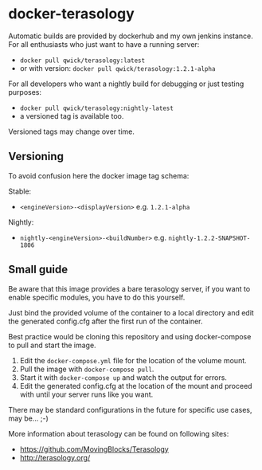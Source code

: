 # docker-terasology

Automatic builds are provided by dockerhub and my own jenkins instance.
For all enthusiasts who just want to have a running server:
- `docker pull qwick/terasology:latest`
- or with version: `docker pull qwick/terasology:1.2.1-alpha`

For all developers who want a nightly build for debugging or just testing purposes:
- `docker pull qwick/terasology:nightly-latest`
- a versioned tag is available too.

Versioned tags may change over time.

## Versioning

To avoid confusion here the docker image tag schema:

Stable:
- `<engineVersion>-<displayVersion>` e.g. `1.2.1-alpha`

Nightly:
- `nightly-<engineVersion>-<buildNumber>` e.g. `nightly-1.2.2-SNAPSHOT-1806`


## Small guide

Be aware that this image provides a bare terasology server, if you want to enable specific modules, you have to do this yourself.

Just bind the provided volume of the container to a local directory and edit the generated config.cfg after the first run of the container.

Best practice would be cloning this repository and using docker-compose to pull and start the image.
  1. Edit the ```docker-compose.yml``` file for the location of the volume mount.
  2. Pull the image with ```docker-compose pull```.
  3. Start it with ```docker-compose up``` and watch the output for errors.
  4. Edit the generated config.cfg at the location of the mount and proceed with  until your server runs like you want.

There may be standard configurations in the future for specific use cases, may be... ;-)

More information about terasology can be found on following sites:
* https://github.com/MovingBlocks/Terasology
* http://terasology.org/
